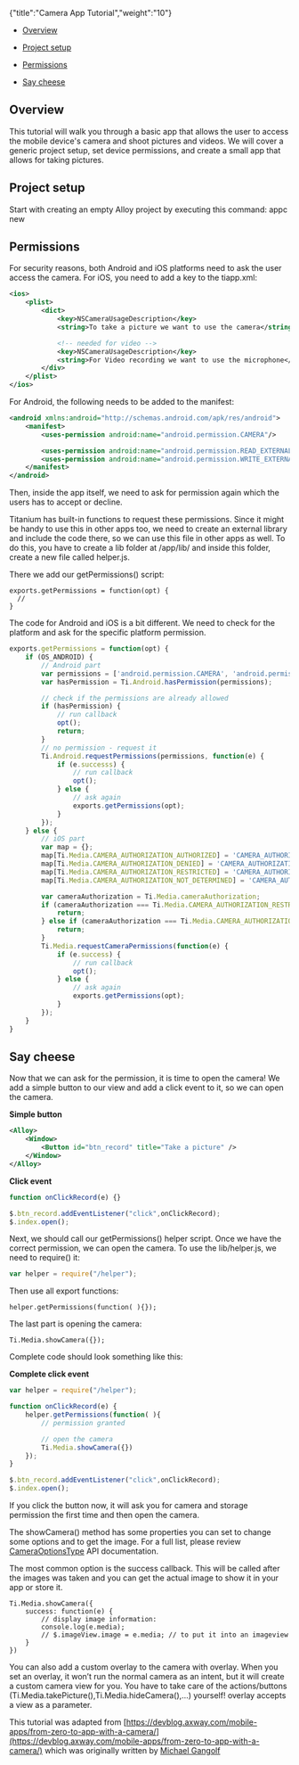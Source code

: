 {"title":"Camera App Tutorial","weight":"10"}

* [Overview](#overview)

* [Project setup](#project-setup)

* [Permissions](#permissions)

* [Say cheese](#say-cheese)

## Overview

This tutorial will walk you through a basic app that allows the user to access the mobile device's camera and shoot pictures and videos. We will cover a generic project setup, set device permissions, and create a small app that allows for taking pictures.

## Project setup

Start with creating an empty Alloy project by executing this command: appc new

## Permissions

For security reasons, both Android and iOS platforms need to ask the user access the camera. For iOS, you need to add a key to the tiapp.xml:

```xml
<ios>
    <plist>
        <dict>
            <key>NSCameraUsageDescription</key>
            <string>To take a picture we want to use the camera</string>

            <!-- needed for video -->
            <key>NSCameraUsageDescription</key>
            <string>For Video recording we want to use the microphone</string>
        </div>
    </plist>
</ios>
```

For Android, the following needs to be added to the manifest:

```xml
<android xmlns:android="http://schemas.android.com/apk/res/android">
    <manifest>
        <uses-permission android:name="android.permission.CAMERA"/>

        <uses-permission android:name="android.permission.READ_EXTERNAL_STORAGE"/>
        <uses-permission android:name="android.permission.WRITE_EXTERNAL_STORAGE"/>
    </manifest>
</android>
```

Then, inside the app itself, we need to ask for permission again which the users has to accept or decline.

Titanium has built-in functions to request these permissions. Since it might be handy to use this in other apps too, we need to create an external library and include the code there, so we can use this file in other apps as well. To do this, you have to create a lib folder at /app/lib/ and inside this folder, create a new file called helper.js.

There we add our getPermissions() script:

```
exports.getPermissions = function(opt) {
  //
}
```

The code for Android and iOS is a bit different. We need to check for the platform and ask for the specific platform permission.

```javascript
exports.getPermissions = function(opt) {
    if (OS_ANDROID) {
        // Android part
        var permissions = ['android.permission.CAMERA', 'android.permission.READ_EXTERNAL_STORAGE'];
        var hasPermission = Ti.Android.hasPermission(permissions);

        // check if the permissions are already allowed
        if (hasPermission) {
            // run callback
            opt();
            return;
        }
        // no permission - request it
        Ti.Android.requestPermissions(permissions, function(e) {
            if (e.successs) {
                // run callback
                opt();
            } else {
                // ask again
                exports.getPermissions(opt);
            }
        });
    } else {
        // iOS part
        var map = {};
        map[Ti.Media.CAMERA_AUTHORIZATION_AUTHORIZED] = 'CAMERA_AUTHORIZATION_AUTHORIZED';
        map[Ti.Media.CAMERA_AUTHORIZATION_DENIED] = 'CAMERA_AUTHORIZATION_DENIED';
        map[Ti.Media.CAMERA_AUTHORIZATION_RESTRICTED] = 'CAMERA_AUTHORIZATION_RESTRICTED';
        map[Ti.Media.CAMERA_AUTHORIZATION_NOT_DETERMINED] = 'CAMERA_AUTHORIZATION_NOT_DETERMINED';

        var cameraAuthorization = Ti.Media.cameraAuthorization;
        if (cameraAuthorization === Ti.Media.CAMERA_AUTHORIZATION_RESTRICTED) {
            return;
        } else if (cameraAuthorization === Ti.Media.CAMERA_AUTHORIZATION_DENIED) {
            return;
        }
        Ti.Media.requestCameraPermissions(function(e) {
            if (e.success) {
                // run callback
                opt();
            } else {
                // ask again
                exports.getPermissions(opt);
            }
        });
    }
}
```

## Say cheese

Now that we can ask for the permission, it is time to open the camera! We add a simple button to our view and add a click event to it, so we can open the camera.

**Simple button**

```xml
<Alloy>
    <Window>
        <Button id="btn_record" title="Take a picture" />
    </Window>
</Alloy>
```

**Click event**

```javascript
function onClickRecord(e) {}

$.btn_record.addEventListener("click",onClickRecord);
$.index.open();
```

Next, we should call our getPermissions() helper script. Once we have the correct permission, we can open the camera. To use the lib/helper.js, we need to require() it:

```javascript
var helper = require("/helper");
```

Then use all export functions:

```
helper.getPermissions(function( ){});
```

The last part is opening the camera:

```
Ti.Media.showCamera({});
```

Complete code should look something like this:

**Complete click event**

```javascript
var helper = require("/helper");

function onClickRecord(e) {
    helper.getPermissions(function( ){
        // permission granted

        // open the camera
        Ti.Media.showCamera({})
    });
}

$.btn_record.addEventListener("click",onClickRecord);
$.index.open();
```

If you click the button now, it will ask you for camera and storage permission the first time and then open the camera.

The showCamera() method has some properties you can set to change some options and to get the image. For a full list, please review [CameraOptionsType](https://docs.appcelerator.com/platform/latest/#!/api/CameraOptionsType) API documentation.

The most common option is the success callback. This will be called after the images was taken and you can get the actual image to show it in your app or store it.

```
Ti.Media.showCamera({
    success: function(e) {
        // display image information:
        console.log(e.media);
        // $.imageView.image = e.media; // to put it into an imageview
    }
})
```

You can also add a custom overlay to the camera with overlay. When you set an overlay, it won’t run the normal camera as an intent, but it will create a custom camera view for you. You have to take care of the actions/buttons (Ti.Media.takePicture(),Ti.Media.hideCamera(),…) yourself! overlay accepts a view as a parameter.

This tutorial was adapted from [https://devblog.axway.com/mobile-apps/from-zero-to-app-with-a-camera/](https://devblog.axway.com/mobile-apps/from-zero-to-app-with-a-camera/) which was originally written by [Michael Gangolf](https://devblog.axway.com/author/mgangolf/)
